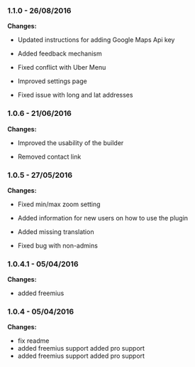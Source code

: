 
### 1.1.0 - 26/08/2016
**Changes:** 
- Updated instructions for adding Google Maps Api key
- Added feedback mechanism
- Fixed conflict with Uber Menu
- Improved settings page
- Fixed issue with long and lat addresses

### 1.0.6 - 21/06/2016
**Changes:** 
- Improved the usability of the builder
- Removed contact link

### 1.0.5 - 27/05/2016
**Changes:** 
- Fixed min/max zoom setting
- Added information for new users on how to use the plugin
- Added missing translation
- Fixed bug with non-admins


### 1.0.4.1 - 05/04/2016

**Changes:** 


 * added freemius


### 1.0.4 - 05/04/2016

**Changes:** 


 * fix readme
 * added freemius support
added pro support
 * added freemius support
added pro support
